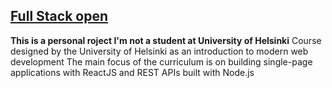 ## [Full Stack open](https://fullstackopen.com/en/about)
**This is a personal roject I'm not a student at University of Helsinki**
Course designed by the University of Helsinki as an introduction to modern web development
The main focus of the curriculum is on building single-page applications with ReactJS and REST APIs built with Node.js

